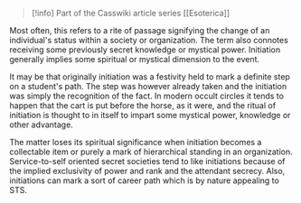 
> [!info] Part of the Casswiki article series [[Esoterica]]

Most often, this refers to a rite of passage signifying the change of an individual's status within a society or organization. The term also connotes receiving some previously secret knowledge or mystical power. Initiation generally implies some spiritual or mystical dimension to the event.

It may be that originally initiation was a festivity held to mark a definite step on a student's path. The step was however already taken and the initiation was simply the recognition of the fact. In modern occult circles it tends to happen that the cart is put before the horse, as it were, and the ritual of initiation is thought to in itself to impart some mystical power, knowledge or other advantage.

The matter loses its spiritual significance when initiation becomes a collectable item or purely a mark of hierarchical standing in an organization. Service-to-self oriented secret societies tend to like initiations because of the implied exclusivity of power and rank and the attendant secrecy. Also, initiations can mark a sort of career path which is by nature appealing to STS.